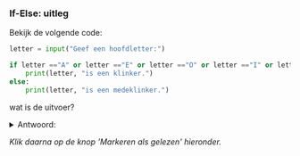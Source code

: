 ### If-Else: uitleg

Bekijk de volgende code:

```python
letter = input("Geef een hoofdletter:")

if letter =="A" or letter =="E" or letter =="O" or letter =="I" or letter =="U":
    print(letter, "is een klinker.")
else:
    print(letter, "is een medeklinker.")

```

wat is de uitvoer?

<details>
  <summary>Antwoord:</summary> 
  test antwoord
</details>

*Klik daarna op de knop 'Markeren als gelezen' hieronder.*
